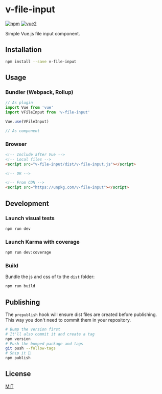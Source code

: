 # v-file-input

[![npm](https://img.shields.io/npm/v/v-file-input.svg)](https://www.npmjs.com/package/v-file-input) [![vue2](https://img.shields.io/badge/vue-2.x-brightgreen.svg)](https://vuejs.org/)

Simple Vue.js file input component. 

## Installation

```bash
npm install --save v-file-input
```

## Usage

### Bundler (Webpack, Rollup)

```js
// As plugin
import Vue from 'vue'
import VFileInput from 'v-file-input'

Vue.use(VFileInput)

// As component
```

### Browser

```html
<!-- Include after Vue -->
<!-- Local files -->
<script src="v-file-input/dist/v-file-input.js"></script>

<!-- OR -->

<!-- From CDN -->
<script src="https://unpkg.com/v-file-input"></script>
```

## Development

### Launch visual tests

```bash
npm run dev
```

### Launch Karma with coverage

```bash
npm run dev:coverage
```

### Build

Bundle the js and css of to the `dist` folder:

```bash
npm run build
```


## Publishing

The `prepublish` hook will ensure dist files are created before publishing. This
way you don't need to commit them in your repository.

```bash
# Bump the version first
# It'll also commit it and create a tag
npm version
# Push the bumped package and tags
git push --follow-tags
# Ship it 🚀
npm publish
```

## License

[MIT](http://opensource.org/licenses/MIT)
